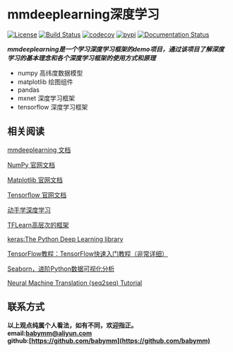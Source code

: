 # mmdeeplearning深度学习
[![License](https://img.shields.io/badge/License-Apache%202.0-blue.svg)](https://github.com/mumupy/mmdeeplearning/blob/master/LICENSE)
[![Build Status](https://travis-ci.org/mumupy/mmdeeplearning.svg?branch=master)](https://travis-ci.org/mumupy/mmdeeplearning)
[![codecov](https://codecov.io/gh/mumupy/mmdeeplearning/branch/master/graph/badge.svg)](https://codecov.io/gh/mumupy/mmdeeplearning)
[![pypi](https://img.shields.io/pypi/v/mmdeeplearning.svg)](https://pypi.python.org/pypi/mmdeeplearning)
[![Documentation Status](https://readthedocs.org/projects/mmdeeplearning/badge/?version=latest)](https://mmdeeplearning.readthedocs.io/zh/latest/?badge=latest)

***mmdeeplearning是一个学习深度学习框架的demo项目，通过该项目了解深度学习的基本理念和各个深度学习框架的使用方式和原理***
- numpy 高纬度数据模型
- matplotlib 绘图组件
- pandas
- mxnet 深度学习框架
- tensorflow 深度学习框架

## 相关阅读  
[mmdeeplearning 文档](https://mmdeeplearning.readthedocs.io/zh/latest/?badge=latest)  
  
[NumPy 官网文档](https://numpy.org/devdocs/)

[Matplotlib 官网文档](https://numpy.org/devdocs/)

[Tensorflow 官网文档](http://www.tensorfly.cn/)

[动手学深度学习](https://zh.d2l.ai/index.html)
 
[TFLearn高层次的框架](http://tflearn.org/)

[keras:The Python  Deep Learning library](https://keras.io/)

[TensorFlow教程：TensorFlow快速入门教程（非常详细）](http://c.biancheng.net)

[Seaborn，进阶Python数据可视化分析](http://seaborn.pydata.org/)

[Neural Machine Translation (seq2seq) Tutorial](https://github.com/tensorflow/nmt/)

## 联系方式
**以上观点纯属个人看法，如有不同，欢迎指正。  
email:<babymm@aliyun.com>  
github:[https://github.com/babymm](https://github.com/babymm)**


